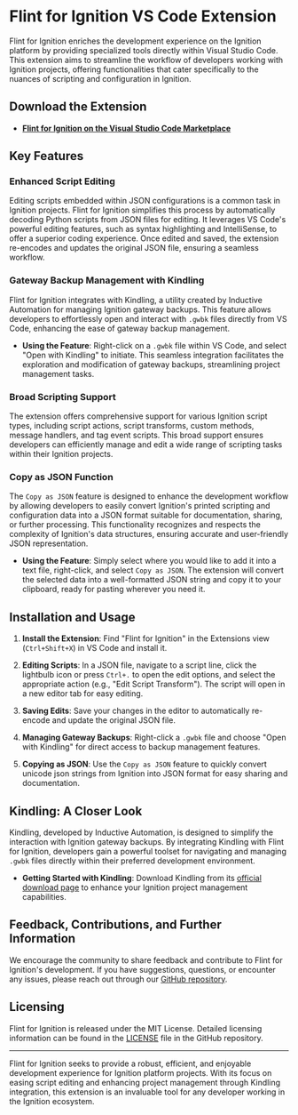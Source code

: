 # Flint for Ignition VS Code Extension

Flint for Ignition enriches the development experience on the Ignition platform by providing specialized tools directly within Visual Studio Code. This extension aims to streamline the workflow of developers working with Ignition projects, offering functionalities that cater specifically to the nuances of scripting and configuration in Ignition.

## Download the Extension

- **[Flint for Ignition on the Visual Studio Code Marketplace](https://marketplace.visualstudio.com/items?itemName=Keith-gamble.ignition-flint)**

## Key Features

### Enhanced Script Editing
Editing scripts embedded within JSON configurations is a common task in Ignition projects. Flint for Ignition simplifies this process by automatically decoding Python scripts from JSON files for editing. It leverages VS Code's powerful editing features, such as syntax highlighting and IntelliSense, to offer a superior coding experience. Once edited and saved, the extension re-encodes and updates the original JSON file, ensuring a seamless workflow.

### Gateway Backup Management with Kindling
Flint for Ignition integrates with Kindling, a utility created by Inductive Automation for managing Ignition gateway backups. This feature allows developers to effortlessly open and interact with `.gwbk` files directly from VS Code, enhancing the ease of gateway backup management.

- **Using the Feature**: Right-click on a `.gwbk` file within VS Code, and select "Open with Kindling" to initiate. This seamless integration facilitates the exploration and modification of gateway backups, streamlining project management tasks.

### Broad Scripting Support
The extension offers comprehensive support for various Ignition script types, including script actions, script transforms, custom methods, message handlers, and tag event scripts. This broad support ensures developers can efficiently manage and edit a wide range of scripting tasks within their Ignition projects.

### Copy as JSON Function
The `Copy as JSON` feature is designed to enhance the development workflow by allowing developers to easily convert Ignition's printed scripting and configuration data into a JSON format suitable for documentation, sharing, or further processing. This functionality recognizes and respects the complexity of Ignition's data structures, ensuring accurate and user-friendly JSON representation.

- **Using the Feature**: Simply select where you would like to add it into a text file, right-click, and select `Copy as JSON`. The extension will convert the selected data into a well-formatted JSON string and copy it to your clipboard, ready for pasting wherever you need it.

## Installation and Usage

1. **Install the Extension**: Find "Flint for Ignition" in the Extensions view (`Ctrl+Shift+X`) in VS Code and install it.

2. **Editing Scripts**: In a JSON file, navigate to a script line, click the lightbulb icon or press `Ctrl+.` to open the edit options, and select the appropriate action (e.g., "Edit Script Transform"). The script will open in a new editor tab for easy editing.

3. **Saving Edits**: Save your changes in the editor to automatically re-encode and update the original JSON file.

4. **Managing Gateway Backups**: Right-click a `.gwbk` file and choose "Open with Kindling" for direct access to backup management features.

5. **Copying as JSON**: Use the `Copy as JSON` feature to quickly convert unicode json strings from Ignition into JSON format for easy sharing and documentation.

## Kindling: A Closer Look

Kindling, developed by Inductive Automation, is designed to simplify the interaction with Ignition gateway backups. By integrating Kindling with Flint for Ignition, developers gain a powerful toolset for navigating and managing `.gwbk` files directly within their preferred development environment.

- **Getting Started with Kindling**: Download Kindling from its [official download page](https://inductiveautomation.github.io/kindling/download.html) to enhance your Ignition project management capabilities.

## Feedback, Contributions, and Further Information

We encourage the community to share feedback and contribute to Flint for Ignition's development. If you have suggestions, questions, or encounter any issues, please reach out through our [GitHub repository](https://github.com/keith-gamble/ignition-flint).

## Licensing

Flint for Ignition is released under the MIT License. Detailed licensing information can be found in the [LICENSE](https://github.com/keith-gamble/ignition-flint/blob/main/LICENSE) file in the GitHub repository.

---

Flint for Ignition seeks to provide a robust, efficient, and enjoyable development experience for Ignition platform projects. With its focus on easing script editing and enhancing project management through Kindling integration, this extension is an invaluable tool for any developer working in the Ignition ecosystem.
